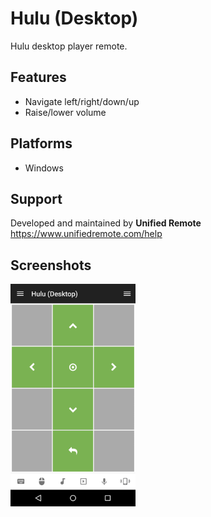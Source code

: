 # Hulu (Desktop)
Hulu desktop player remote.

## Features
*  Navigate left/right/down/up
*  Raise/lower volume

## Platforms
* Windows

## Support
Developed and maintained by **Unified Remote**  
https://www.unifiedremote.com/help

## Screenshots
<img src="screen.png" width="200" />
